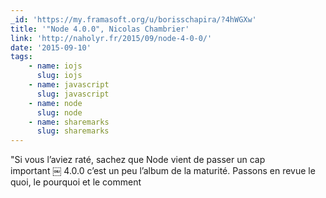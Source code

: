```yaml
---
_id: 'https://my.framasoft.org/u/borisschapira/?4hWGXw'
title: '"Node 4.0.0", Nicolas Chambrier'
link: 'http://naholyr.fr/2015/09/node-4-0-0/'
date: '2015-09-10'
tags:
    - name: iojs
      slug: iojs
    - name: javascript
      slug: javascript
    - name: node
      slug: node
    - name: sharemarks
      slug: sharemarks
---
```


<div class="markdown"><p>&quot;Si vous l’aviez raté, sachez que Node vient de passer un cap important ￼ 4.0.0 c’est un peu l’album de la maturité. Passons en revue le quoi, le pourquoi et le comment
</p></div>

